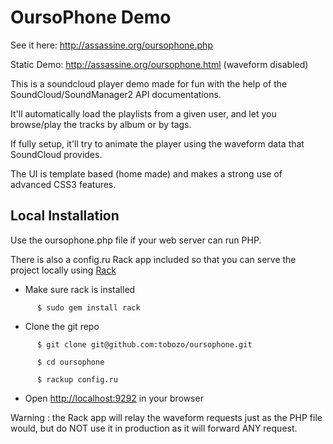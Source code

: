 # OursoPhone Demo

See it here: http://assassine.org/oursophone.php 

Static Demo: http://assassine.org/oursophone.html (waveform disabled)


This is a soundcloud player demo made for fun with the help of the SoundCloud/SoundManager2 API documentations.

It'll automatically load the playlists from a given user, and let you browse/play the tracks by album or by tags.

If fully setup, it'll try to animate the player using the waveform data that SoundCloud provides.

The UI is template based (home made) and makes a strong use of advanced CSS3 features.

## Local Installation

Use the oursophone.php file if your web server can run PHP.

There is also a config.ru Rack app included so that you can serve the project locally using [Rack](http://rack.github.com)

* Make sure rack is installed

`      $ sudo gem install rack`

* Clone the git repo

`      $ git clone git@github.com:tobozo/oursophone.git`

`      $ cd oursophone`

`      $ rackup config.ru`

* Open [http://localhost:9292](http://localhost:9292) in your browser

Warning : the Rack app will relay the waveform requests just as the PHP file would, but do NOT use it in production as it will forward ANY request.


